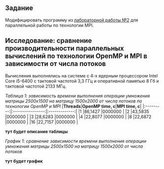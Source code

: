 ## Задание

Модифицировать программу из [лабораторной работы №2](https://github.com/eeeeagle/PP_2) для параллельной работы по технологии MPI.

## Исследование: сравнение производительности параллельных вычислений по технологии OpenMP и MPI в зависимости от числа потоков

Вычисления выполнялись на системе с 4-х ядерным процессором Intel Core i5-6400 с тактовой частотой 3,3 ГГц и оперативной памятью 8 Гб и тактовой частотой 2133 МГц.

_Таблица 1: зависимость времени выполнения операции умножения матрицы 2500x1500 на матрицу 1500x2000 от числа потоков по технологии OpenMP и MPI_
|**Threads**|**OpenMP time, с**|**MPI time, с**|
|:---------:|:----------------:|:-------------:|
|1          |86,1427		   |0000000        |
|2          |43,5835		   |0000000        |
|3          |28,6283		   |0000000        |
|4          |22,8077		   |0000000        |
|8          |22,6872		   |0000000        |
|16         |22,7157		   |0000000        |

**тут будет описание таблицы**

_График 1: сравнение зависимости времени выполнения операции умножения матрицы 2500x1500 на матрицу 1500x2000 от числа потоков_

**тут будет график**
